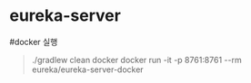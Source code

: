 # eureka-server

#docker 실행
>./gradlew clean docker
>docker run -it -p 8761:8761 --rm eureka/eureka-server-docker